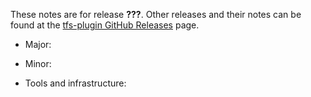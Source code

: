 These notes are for release **???**.  Other releases and their notes can be found at the [tfs-plugin GitHub Releases](https://github.com/jenkinsci/tfs-plugin/releases) page.

* Major:

* Minor:

* Tools and infrastructure:
